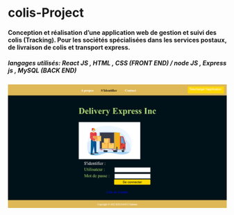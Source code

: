 # colis-Project

#### Conception et réalisation d’une application web de gestion et suivi des colis (Tracking). Pour les sociétés spécialisées dans les services postaux, de livraison de colis et transport express.
##### langages utilisés: React JS , HTML , CSS (FRONT END) / node JS , Express js , MySQL (BACK END)
![site-colis livraison](./frontend/src/images/identifier.png)